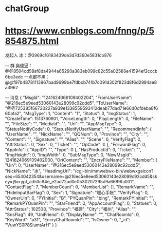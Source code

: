 # chatGroup
# https://www.cnblogs.com/fnng/p/5854875.html

发起人
冰：@3969c16193439de3d7d360e5831cb876

-- 群
臭傻逼：@@8504cd58af8da4944a65290a383eb099c82c55a02586e41594ef2cccb6be3edc
一点都不黑：@@f97b48781113967bad9699be7fdbcb741b7c091d302f823d8f6d2994ae8a3962



-- 消息
{
    "MsgId": "1241624069109402204",
    "FromUserName": "@216ec5e9eed53060143e28099c92cdd5",
    "ToUserName": "@@725385f66720227a939e1338559593412deab77dad71e66d0cfdeba8f660afa2",
    "MsgType": 1,
    "Content": "1",
    "Status": 3,
    "ImgStatus": 1,
    "CreateTime": 1513760901,
    "VoiceLength": 0,
    "PlayLength": 0,
    "FileName": "",
    "FileSize": "",
    "MediaId": "",
    "Url": "",
    "AppMsgType": 0,
    "StatusNotifyCode": 0,
    "StatusNotifyUserName": "",
    "RecommendInfo": {
        "UserName": "",
        "NickName": "",
        "QQNum": 0,
        "Province": "",
        "City": "",
        "Content": "",
        "Signature": "",
        "Alias": "",
        "Scene": 0,
        "VerifyFlag": 0,
        "AttrStatus": 0,
        "Sex": 0,
        "Ticket": "",
        "OpCode": 0
    },
    "ForwardFlag": 0,
    "AppInfo": {
        "AppID": "",
        "Type": 0
    },
    "HasProductId": 0,
    "Ticket": "",
    "ImgHeight": 0,
    "ImgWidth": 0,
    "SubMsgType": 0,
    "NewMsgId": 1241624069109402000,
    "OriContent": "",
    "EncryFileName": "",
    "Member": {
        "Uin": 0,
        "UserName": "@216ec5e9eed53060143e28099c92cdd5",
        "NickName": "冰",
        "HeadImgUrl": "/cgi-bin/mmwebwx-bin/webwxgeicon?seq=654042354&username=@216ec5e9eed53060143e28099c92cdd5&skey=@crypt_ad50c84e_e2ad72ad0e0530207295d9a6689fa001",
        "ContactFlag": 7,
        "MemberCount": 0,
        "MemberList": [],
        "RemarkName": "",
        "HideInputBarFlag": 0,
        "Sex": 1,
        "Signature": "暖心手帐",
        "VerifyFlag": 0,
        "OwnerUin": 0,
        "PYInitial": "B",
        "PYQuanPin": "bing",
        "RemarkPYInitial": "",
        "RemarkPYQuanPin": "",
        "StarFriend": 0,
        "AppAccountFlag": 0,
        "Statues": 0,
        "AttrStatus": 102503,
        "Province": "福建",
        "City": "福州",
        "Alias": "",
        "SnsFlag": 49,
        "UniFriend": 0,
        "DisplayName": "",
        "ChatRoomId": 0,
        "KeyWord": "a31",
        "EncryChatRoomId": "",
        "IsOwner": 0,
        "_id": "VuwYS0P8SiumtArH"
    }
}